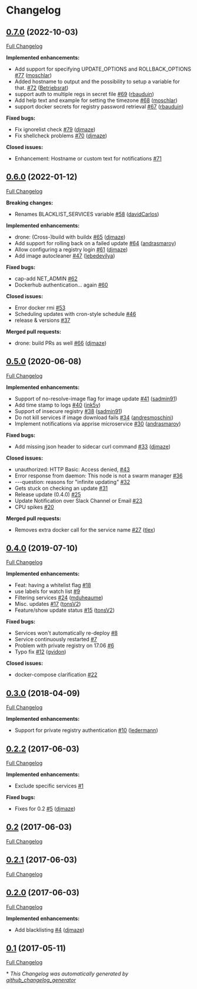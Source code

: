 # Changelog

## [0.7.0](https://github.com/djmaze/shepherd/tree/0.7.0) (2022-10-03)

[Full Changelog](https://github.com/djmaze/shepherd/compare/0.6.0...0.7.0)

**Implemented enhancements:**

- Add support for specifying UPDATE\_OPTIONS and ROLLBACK\_OPTIONS [\#77](https://github.com/djmaze/shepherd/pull/77) ([moschlar](https://github.com/moschlar))
- Added hostname to output and the possibility to setup a variable for that. [\#72](https://github.com/djmaze/shepherd/pull/72) ([Betriebsrat](https://github.com/Betriebsrat))
- support auth to multiple regs in secret file [\#69](https://github.com/djmaze/shepherd/pull/69) ([rbauduin](https://github.com/rbauduin))
- Add help text and example for setting the timezone [\#68](https://github.com/djmaze/shepherd/pull/68) ([moschlar](https://github.com/moschlar))
- support docker secrets for registry password retrieval [\#67](https://github.com/djmaze/shepherd/pull/67) ([rbauduin](https://github.com/rbauduin))

**Fixed bugs:**

- Fix ignorelist check [\#79](https://github.com/djmaze/shepherd/pull/79) ([djmaze](https://github.com/djmaze))
- Fix shellcheck problems [\#70](https://github.com/djmaze/shepherd/pull/70) ([djmaze](https://github.com/djmaze))

**Closed issues:**

- Enhancement: Hostname or custom text for notifications [\#71](https://github.com/djmaze/shepherd/issues/71)

## [0.6.0](https://github.com/djmaze/shepherd/tree/0.6.0) (2022-01-12)

[Full Changelog](https://github.com/djmaze/shepherd/compare/0.5.0...0.6.0)

**Breaking changes:**

- Renames BLACKLIST\_SERVICES variable [\#58](https://github.com/djmaze/shepherd/pull/58) ([davidCarlos](https://github.com/davidCarlos))

**Implemented enhancements:**

- drone: \(Cross-\)build with buildx [\#65](https://github.com/djmaze/shepherd/pull/65) ([djmaze](https://github.com/djmaze))
- Add support for rolling back on a failed update [\#64](https://github.com/djmaze/shepherd/pull/64) ([andrasmaroy](https://github.com/andrasmaroy))
- Allow configuring a registry login [\#61](https://github.com/djmaze/shepherd/pull/61) ([djmaze](https://github.com/djmaze))
- Add image autocleaner [\#47](https://github.com/djmaze/shepherd/pull/47) ([lebedevilya](https://github.com/lebedevilya))

**Fixed bugs:**

- cap-add NET\_ADMIN [\#62](https://github.com/djmaze/shepherd/issues/62)
- Dockerhub authentication... again [\#60](https://github.com/djmaze/shepherd/issues/60)

**Closed issues:**

- Error docker rmi [\#53](https://github.com/djmaze/shepherd/issues/53)
- Scheduling updates with cron-style schedule [\#46](https://github.com/djmaze/shepherd/issues/46)
- release & versions [\#37](https://github.com/djmaze/shepherd/issues/37)

**Merged pull requests:**

- drone: build PRs as well [\#66](https://github.com/djmaze/shepherd/pull/66) ([djmaze](https://github.com/djmaze))

## [0.5.0](https://github.com/djmaze/shepherd/tree/0.5.0) (2020-06-08)

[Full Changelog](https://github.com/djmaze/shepherd/compare/0.4.0...0.5.0)

**Implemented enhancements:**

- Support of no-resolve-image flag for image update [\#41](https://github.com/djmaze/shepherd/pull/41) ([sadmin91](https://github.com/sadmin91))
- Add time stamp to logs [\#40](https://github.com/djmaze/shepherd/pull/40) ([jnk5y](https://github.com/jnk5y))
- Support of insecure registry [\#38](https://github.com/djmaze/shepherd/pull/38) ([sadmin91](https://github.com/sadmin91))
- Do not kill services if image download fails [\#34](https://github.com/djmaze/shepherd/pull/34) ([andresmoschini](https://github.com/andresmoschini))
- Implement notifications via apprise microservice [\#30](https://github.com/djmaze/shepherd/pull/30) ([andrasmaroy](https://github.com/andrasmaroy))

**Fixed bugs:**

- Add missing json header to sidecar curl command [\#33](https://github.com/djmaze/shepherd/pull/33) ([djmaze](https://github.com/djmaze))

**Closed issues:**

- unauthorized: HTTP Basic: Access denied, [\#43](https://github.com/djmaze/shepherd/issues/43)
- Error response from daemon: This node is not a swarm manager [\#36](https://github.com/djmaze/shepherd/issues/36)
- ---question: reasons for "infinite updating" [\#32](https://github.com/djmaze/shepherd/issues/32)
- Gets stuck on checking an update  [\#31](https://github.com/djmaze/shepherd/issues/31)
- Release update \(0.4.0\) [\#25](https://github.com/djmaze/shepherd/issues/25)
- Update Notification over Slack Channel or Email [\#23](https://github.com/djmaze/shepherd/issues/23)
- CPU spikes [\#20](https://github.com/djmaze/shepherd/issues/20)

**Merged pull requests:**

- Removes extra docker call for the service name [\#27](https://github.com/djmaze/shepherd/pull/27) ([tlex](https://github.com/tlex))

## [0.4.0](https://github.com/djmaze/shepherd/tree/0.4.0) (2019-07-10)

[Full Changelog](https://github.com/djmaze/shepherd/compare/0.3.0...0.4.0)

**Implemented enhancements:**

- Feat: having a whitelist flag [\#18](https://github.com/djmaze/shepherd/issues/18)
- use labels for watch list [\#9](https://github.com/djmaze/shepherd/issues/9)
- Filtering services [\#24](https://github.com/djmaze/shepherd/pull/24) ([mduheaume](https://github.com/mduheaume))
- Misc. updates [\#17](https://github.com/djmaze/shepherd/pull/17) ([tonsV2](https://github.com/tonsV2))
- Feature/show update status [\#15](https://github.com/djmaze/shepherd/pull/15) ([tonsV2](https://github.com/tonsV2))

**Fixed bugs:**

- Services won't automatically re-deploy [\#8](https://github.com/djmaze/shepherd/issues/8)
- Service continuously restarted [\#7](https://github.com/djmaze/shepherd/issues/7)
- Problem with private registry on 17.06 [\#6](https://github.com/djmaze/shepherd/issues/6)
- Typo fix [\#12](https://github.com/djmaze/shepherd/pull/12) ([gvidon](https://github.com/gvidon))

**Closed issues:**

- docker-compose clarification [\#22](https://github.com/djmaze/shepherd/issues/22)

## [0.3.0](https://github.com/djmaze/shepherd/tree/0.3.0) (2018-04-09)

[Full Changelog](https://github.com/djmaze/shepherd/compare/0.2.2...0.3.0)

**Implemented enhancements:**

- Support for private registry authentication [\#10](https://github.com/djmaze/shepherd/pull/10) ([ledermann](https://github.com/ledermann))

## [0.2.2](https://github.com/djmaze/shepherd/tree/0.2.2) (2017-06-03)

[Full Changelog](https://github.com/djmaze/shepherd/compare/0.2...0.2.2)

**Implemented enhancements:**

- Exclude specific services [\#1](https://github.com/djmaze/shepherd/issues/1)

**Fixed bugs:**

- Fixes for 0.2 [\#5](https://github.com/djmaze/shepherd/pull/5) ([djmaze](https://github.com/djmaze))

## [0.2](https://github.com/djmaze/shepherd/tree/0.2) (2017-06-03)

[Full Changelog](https://github.com/djmaze/shepherd/compare/0.2.1...0.2)

## [0.2.1](https://github.com/djmaze/shepherd/tree/0.2.1) (2017-06-03)

[Full Changelog](https://github.com/djmaze/shepherd/compare/0.2.0...0.2.1)

## [0.2.0](https://github.com/djmaze/shepherd/tree/0.2.0) (2017-06-03)

[Full Changelog](https://github.com/djmaze/shepherd/compare/0.1...0.2.0)

**Implemented enhancements:**

- Add blacklisting [\#4](https://github.com/djmaze/shepherd/pull/4) ([djmaze](https://github.com/djmaze))

## [0.1](https://github.com/djmaze/shepherd/tree/0.1) (2017-05-11)

[Full Changelog](https://github.com/djmaze/shepherd/compare/27b26fc95517b781ac6b6a4a19b6c27c971ef77a...0.1)



\* *This Changelog was automatically generated by [github_changelog_generator](https://github.com/github-changelog-generator/github-changelog-generator)*

